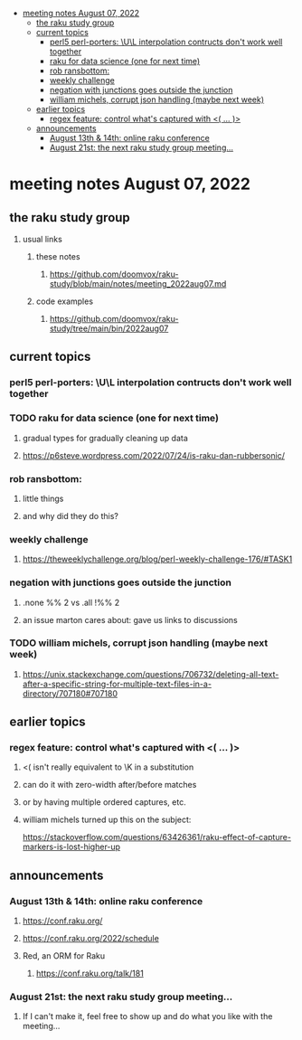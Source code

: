 - [meeting notes August 07, 2022](#org552df55)
  - [the raku study group](#orgff8ab3e)
  - [current topics](#org82eb597)
    - [perl5 perl-porters: \U\L interpolation contructs don't work well together](#orgd88a98b)
    - [raku for data science  (one for next time)](#orgac38497)
    - [rob ransbottom:](#orge370f76)
    - [weekly challenge](#org99743e4)
    - [negation with junctions goes outside the junction](#org2d81fb5)
    - [william michels, corrupt json handling (maybe next week)](#org1414ab1)
  - [earlier topics](#org65a7f98)
    - [regex feature: control what's captured with <( &#x2026; )>](#org43f14c5)
  - [announcements](#orge567515)
    - [August 13th & 14th: online raku conference](#orgd3e8c49)
    - [August 21st: the next raku study group meeting&#x2026;](#org5abf0e2)


<a id="org552df55"></a>

# meeting notes August 07, 2022


<a id="orgff8ab3e"></a>

## the raku study group

1.  usual links

    1.  these notes
    
        1.  <https://github.com/doomvox/raku-study/blob/main/notes/meeting_2022aug07.md>
    
    2.  code examples
    
        1.  <https://github.com/doomvox/raku-study/tree/main/bin/2022aug07>


<a id="org82eb597"></a>

## current topics


<a id="orgd88a98b"></a>

### perl5 perl-porters: \U\L interpolation contructs don't work well together


<a id="orgac38497"></a>

### TODO raku for data science  (one for next time)

1.  gradual types for gradually cleaning up data

2.  <https://p6steve.wordpress.com/2022/07/24/is-raku-dan-rubbersonic/>


<a id="orge370f76"></a>

### rob ransbottom:

1.  little things

2.  and why did they do this?


<a id="org99743e4"></a>

### weekly challenge

1.  <https://theweeklychallenge.org/blog/perl-weekly-challenge-176/#TASK1>


<a id="org2d81fb5"></a>

### negation with junctions goes outside the junction

1.  .none %% 2 vs  .all  !%% 2

2.  an issue marton cares about: gave us links to discussions


<a id="org1414ab1"></a>

### TODO william michels, corrupt json handling (maybe next week)

1.  <https://unix.stackexchange.com/questions/706732/deleting-all-text-after-a-specific-string-for-multiple-text-files-in-a-directory/707180#707180>


<a id="org65a7f98"></a>

## earlier topics


<a id="org43f14c5"></a>

### regex feature: control what's captured with <( &#x2026; )>

1.  <( isn't really equivalent to \K in a substitution

2.  can do it with zero-width after/before matches

3.  or by having multiple ordered captures, etc.

4.  william michels turned up this on the subject:

    <https://stackoverflow.com/questions/63426361/raku-effect-of-capture-markers-is-lost-higher-up>


<a id="orge567515"></a>

## announcements


<a id="orgd3e8c49"></a>

### August 13th & 14th: online raku conference

1.  <https://conf.raku.org/>

2.  <https://conf.raku.org/2022/schedule>

3.  Red, an ORM for Raku

    1.  <https://conf.raku.org/talk/181>


<a id="org5abf0e2"></a>

### August 21st: the next raku study group meeting&#x2026;

1.  If I can't make it, feel free to show up and do what you like with the meeting&#x2026;
